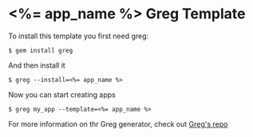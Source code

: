 # <%= app_name %> Greg Template

To install this template you first need greg:

    $ gem install greg

And then install it

    $ greg --install=<%= app_name %>

Now you can start creating apps

    $ greg my_app --template=<%= app_name %>

For more information on thr Greg generator, check out [Greg's repo](https://github.com/GregTemplates/greg)

